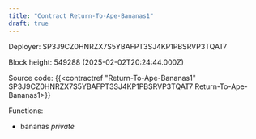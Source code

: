 ```yaml
---
title: "Contract Return-To-Ape-Bananas1"
draft: true
---
```

Deployer: SP3J9CZ0HNRZX7S5YBAFPT3SJ4KP1PBSRVP3TQAT7


 



Block height: 549288 (2025-02-02T20:24:44.000Z)

Source code: {{<contractref "Return-To-Ape-Bananas1" SP3J9CZ0HNRZX7S5YBAFPT3SJ4KP1PBSRVP3TQAT7 Return-To-Ape-Bananas1>}}

Functions:

* bananas _private_
